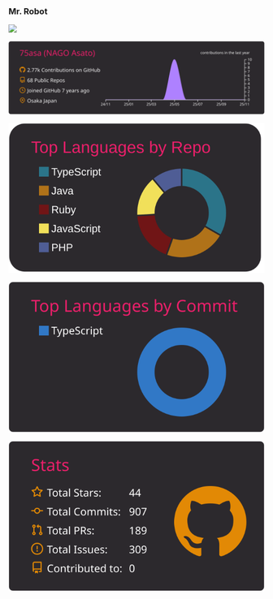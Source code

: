 ### Mr. Robot

![](https://komarev.com/ghpvc/?username=75asa&color=blueviolet)


[![](https://raw.githubusercontent.com/75asa/75asa/master/profile-summary-card-output/monokai/0-profile-details.svg)](https://github.com/vn7n24fzkq/github-profile-summary-cards)

[![](https://raw.githubusercontent.com/75asa/75asa/master/profile-summary-card-output/monokai/1-repos-per-language.svg)](https://github.com/vn7n24fzkq/github-profile-summary-cards)

[![](https://raw.githubusercontent.com/75asa/75asa/master/profile-summary-card-output/monokai/2-most-commit-language.svg)](https://github.com/vn7n24fzkq/github-profile-summary-cards)


[![](https://raw.githubusercontent.com/75asa/75asa/master/profile-summary-card-output/monokai/3-stats.svg)](https://github.com/vn7n24fzkq/github-profile-summary-cards)

